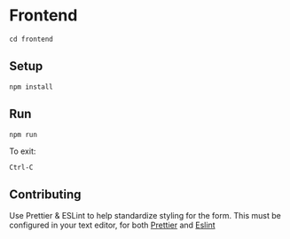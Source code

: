 # Frontend 

```
cd frontend
```

## Setup

```
npm install 
```

## Run

```
npm run 
```

To exit: 
```
Ctrl-C
```


## Contributing 
Use Prettier & ESLint to help standardize styling for the form. 
This must be configured in your text editor, for both [Prettier](https://prettier.io/docs/en/editors.html) and [Eslint](https://eslint.org/docs/user-guide/integrations) 

